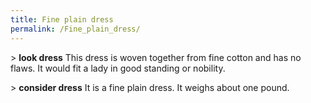 ```yaml
---
title: Fine plain dress
permalink: /Fine_plain_dress/
---
```


\> **look dress** This dress is woven together from fine cotton and has
no flaws. It would fit a lady in good standing or nobility.

\> **consider dress** It is a fine plain dress. It weighs about one
pound.